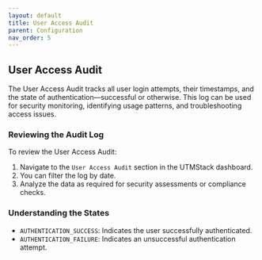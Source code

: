 ```yaml
---
layout: default
title: User Access Audit
parent: Configuration
nav_order: 5
---
```


## User Access Audit

The User Access Audit tracks all user login attempts, their timestamps, and the state of authentication—successful or otherwise. This log can be used for security monitoring, identifying usage patterns, and troubleshooting access issues.


### Reviewing the Audit Log

To review the User Access Audit:

1. Navigate to the `User Access Audit` section in the UTMStack dashboard.
2. You can filter the log by date.
3. Analyze the data as required for security assessments or compliance checks.

### Understanding the States

- `AUTHENTICATION_SUCCESS`: Indicates the user successfully authenticated.
- `AUTHENTICATION_FAILURE`: Indicates an unsuccessful authentication attempt.

